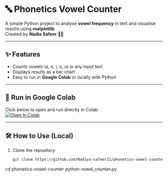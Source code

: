 # 🔤 Phonetics Vowel Counter  

A simple Python project to analyse **vowel frequency** in text and visualise results using **matplotlib**.  
Created by **Nadia Safeer** 👩‍💻  

---

## ✨ Features
- Counts vowels (a, e, i, o, u) in any input text  
- Displays results as a bar chart  
- Easy to run in **Google Colab** or locally with Python  

---

## 🚀 Run in Google Colab
Click below to open and run directly in Colab:  
[![Open In Colab](https://colab.research.google.com/assets/colab-badge.svg)](https://colab.research.google.com/github/Nadiya-safeer11/phonetics-vowel-counter/blob/main/vowel_counter.ipynb)

---

## 🛠 How to Use (Local)
1. Clone the repository:
   ```bash
   git clone https://github.com/Nadiya-safeer11/phonetics-vowel-counter.git
cd phonetics-vowel-counter
python vowel_counter.py

